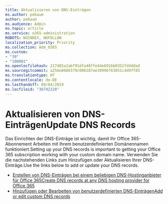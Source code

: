 ```yaml
---
title: Aktualisieren von DNS-Einträgen
ms.author: pebaum
author: pebaum
ms.audience: Admin
ms.topic: article
ms.service: o365-administration
ROBOTS: NOINDEX, NOFOLLOW
localization_priority: Priority
ms.collection: Adm_O365
ms.custom:
- "39"
- "100001"
ms.openlocfilehash: 217485a2abf91dfa48ffe44e691bb0352fd4ddad
ms.sourcegitcommit: a256e8680379c006287ae30996763051c4d9ff85
ms.translationtype: HT
ms.contentlocale: de-DE
ms.lasthandoff: 09/04/2019
ms.locfileid: "36742228"
---
```

# <a name="update-dns-records"></a><span data-ttu-id="62150-102">Aktualisieren von DNS-Einträgen</span><span class="sxs-lookup"><span data-stu-id="62150-102">Update DNS Records</span></span>

<span data-ttu-id="62150-103">Das Einrichten der DNS-Einträge ist wichtig, damit Ihr Office 365-Abonnement Arbeiten mit Ihrem benutzerdefinierten Domänennamen funktioniert.</span><span class="sxs-lookup"><span data-stu-id="62150-103">Setting up your DNS records is important to getting your Office 365 subscription working with your custom domain name.</span></span> <span data-ttu-id="62150-104">Verwenden Sie die nachstehenden Links zum Hinzufügen oder Aktualisieren Ihrer DNS-Einträge.</span><span class="sxs-lookup"><span data-stu-id="62150-104">Use the links below to add or update your DNS records.</span></span>
  
- [<span data-ttu-id="62150-105">Erstellen von DNS-Einträgen bei einem beliebigen DNS-Hostinganbieter für Office 365</span><span class="sxs-lookup"><span data-stu-id="62150-105">Create DNS records at any DNS hosting provider for Office 365</span></span>](https://docs.microsoft.com/office365/admin/get-help-with-domains/create-dns-records-at-any-dns-hosting-provider)  
- [<span data-ttu-id="62150-106">Hinzufügen oder Bearbeiten von benutzerdefinierten DNS-Einträgen</span><span class="sxs-lookup"><span data-stu-id="62150-106">Add or edit custom DNS records</span></span>](https://docs.microsoft.com/office365/admin/dns/add-or-edit-custom-dns-records)